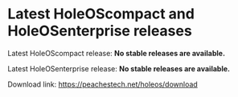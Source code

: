 #   Latest HoleOScompact and HoleOSenterprise releases

Latest HoleOScompact release: **No stable releases are available.**

Latest HoleOSenterprise release: **No stable releases are available.**

Download link: https://peachestech.net/holeos/download
